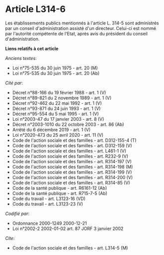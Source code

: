 # Article L314-6

Les établissements publics mentionnés à l'article L. 314-5 sont administrés par un conseil d'administration assisté d'un
directeur. Celui-ci est nommé par l'autorité compétente de l'Etat, après avis du président du conseil d'administration.

**Liens relatifs à cet article**

_Anciens textes_:

  - Loi n°75-535 du 30 juin 1975 - art. 20 (M)
  - Loi n°75-535 du 30 juin 1975 - art. 20 (Ab)

_Cité par_:

  - Décret n°88-166 du 19 février 1988 - art. 1 (V)
  - Décret n°89-821 du 2 novembre 1989 - art. 1 (V)
  - Décret n°92-462 du 22 mai 1992 - art. 1 (V)
  - Décret n°93-871 du 24 juin 1993 - art. 1 (V)
  - Décret n°95-554 du 5 mai 1995 - art. 1 (V)
  - Loi n°2003-47 du 17 janvier 2003 - art. 8 (V)
  - Décret n°2003-1010 du 22 octobre 2003 - art. 86 (Ab)
  - Arrêté du 6 décembre 2019 - art. 1 (V)
  - Loi n°2020-473 du 25 avril 2020 - art. 11 (V)
  - Code de l'action sociale et des familles - art. D312-155-4 (T)
  - Code de l'action sociale et des familles - art. D312-159 (V)
  - Code de l'action sociale et des familles - art. L461-1 (V)
  - Code de l'action sociale et des familles - art. R232-9 (V)
  - Code de l'action sociale et des familles - art. R314-197 (V)
  - Code de l'action sociale et des familles - art. R314-198 (M)
  - Code de l'action sociale et des familles - art. R314-199 (V)
  - Code de l'action sociale et des familles - art. R314-200 (V)
  - Code de l'action sociale et des familles - art. R314-85 (V)
  - Code de la santé publique - art. R6161-12 (Ab)
  - Code de la santé publique - art. R715-7-5 (Ab)
  - Code du travail - art. L3123-16 (VD)
  - Code du travail - art. L3123-23 (V)

_Codifié par_:

  - Ordonnance 2000-1249 2000-12-21
  - Loi n°2002-2 2002-01-02 art. 87 JORF 3 janvier 2002

_Cite_:

  - Code de l'action sociale et des familles - art. L314-5 (M)
